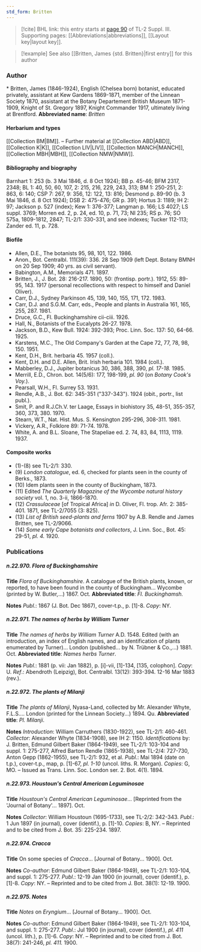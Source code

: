 ```yaml
---
std_form: Britten
---
```


> [!cite] BHL link: this entry starts at [page 90](https://www.biodiversitylibrary.org/page/33266397) of TL-2 Suppl. III.
> Supporting pages: [[Abbreviations|abbreviations]], [[Layout key|layout key]].

> [!example] See also [[Britten, James {std. Britten}|first entry]] for this author

### Author

\* Britten, James (1846-1924), English (Chelsea born) botanist, educated privately, assistant at Kew Gardens 1869-1871, member of the Linnean Society 1870, assistant at the Botany Departement British Museum 1871-1909, Knight of St. Gregory 1897, Knight Commander 1917, ultimately living at Brentford. 
**Abbreviated name**: *Britten*

#### Herbarium and types

[[Collection BM|BM]]. – Further material at [[Collection ABD|ABD]], [[Collection K|K]], [[Collection LIV|LIV]], [[Collection MANCH|MANCH]], [[Collection MBH|MBH]], [[Collection NMW|NMW]].

#### Bibliography and biography

Barnhart 1: 253 (b. 3 Mai 1846, d. 8 Oct 1924); BB p. 45-46; BFM 2317, 2348; BL 1: 40, 50, 60, 107, 2: 215, 216, 229, 243, 313; BM 1: 250-251, 2: 863, 6: 140; CSP 7: 267, 9: 356, 12: 122, 13: 816; Desmond p. 89-90 (b. 3 Mai 1846, d. 8 Oct 1924); DSB 2: 475-476; GR p. 391; Hortus 3: 1189; IH 2: 97; Jackson p. 527 (index); Kew 1: 376-377; Langman p. 166; LS 4027; LS suppl. 3769; Morren ed. 2, p. 24, ed. 10, p. 71, 73; NI 235; RS p. 76; SO 575a, 1809-1812, 2847; TL-2/1: 330-331, and see indexes; Tucker 112-113; Zander ed. 11, p. 728.

#### Biofile

- Allen, D.E., The botanists 95, 98, 101, 122. 1986.
- Anon., Bot. Centralbl. 111(39): 336. 28 Sep 1909 (left Dept. Botany BMNH on 20 Sep 1909; 40 yrs. as civil servant).
- Babington, A.M., Memorials 471. 1897.
- Britten, J., J. Bot. 28: 216-217. 1890, 50: (frontisp. portr.). 1912, 55: 89-95, 143. 1917 (personal recollections with respect to himself and Daniel Oliver).
- Carr, D.J., Sydney Parkinson 45, 139, 140, 155, 171, 172. 1983.
- Carr, D.J. and S.G.M. Carr, eds., People and plants in Australia 161, 165, 255, 287. 1981.
- Druce, G.C., Fl. Buckinghamshire cii-ciii. 1926.
- Hall, N., Botanists of the Eucalypts 26-27. 1978.
- Jackson, B.D., Kew Bull. 1924: 392-393; Proc. Linn. Soc. 137: 50, 64-66. 1925.
- Karstens, M.C., The Old Company's Garden at the Cape 72, 77, 78, 98, 150. 1951.
- Kent, D.H., Brit. herbaria 45. 1957 (coll.).
- Kent, D.H. and D.E. Allen, Brit. Irish herbaria 101. 1984 (coll.).
- Mabberley, D.J., Jupiter botanicus 30, 386, 388, 390, *pl. 17-18.* 1985.
- Merrill, E.D., Chron. bot. 14(5/6): 177, 198-199, *pl. 90* (on *Botany Cook's Voy.*).
- Pearsall, W.H., Fl. Surrey 53. 1931.
- Rendle, A.B., J. Bot. 62: 345-351 ("337-343"). 1924 (obit., portr., list publ.).
- Smit, P. and R.J.Ch.V. ter Laage, Essays in biohistory 35, 48-51, 355-357, 360, 373, 380. 1970.
- Stearn, W.T., Nat. Hist. Mus. S. Kensington 295-296, 308-311. 1981.
- Vickery, A.R., Folklore 89: 71-74. 1978.
- White, A. and B.L. Sloane, The Stapeliae ed. 2. 74, 83, 84, 1113, 1119. 1937.

#### Composite works

- (1)-(8) see TL-2/1: 330.
- (9) *London catalogue*, ed. 6, checked for plants seen in the county of Berks., 1873.
- (10) Idem plants seen in the county of Buckingham, 1873.
- (11) Edited *The Quarterly Magazine of the Wycombe natural history society* vol. 1, no. 3-ii, 1866-1870.
- (12) *Crassulaceae* \[of Tropical Africa\] *in* D. Oliver, Fl. trop. Afr. 2: 385-401. 1871, see TL-2/7055 (3: 825).
- (13) *List of British seed-plants and ferns* 1907 by A.B. Rendle and James Britten, see TL-2/9066.
- (14) *Some early Cape botanists and collectors*, J. Linn. Soc., Bot. 45: 29-51, *pl. 4.* 1920.

### Publications

##### n.22.970. Flora of Buckinghamshire

**Title**
*Flora of Buckinghamshire*. A catalogue of the British plants, known, or reported, to have been found in the county of Buckingham... Wycombe (printed by W. Butler,...) 1867. Oct.
**Abbreviated title**: *Fl. Buckinghamsh.*

**Notes**
*Publ*.: 1867 (J. Bot. Dec 1867), cover-t.p., p. \[1\]-8. *Copy*: NY.

##### n.22.971. The names of herbs by William Turner

**Title**
*The names of herbs by William Turner* A.D. 1548. Edited (with an introduction, an index of English names, and an identification of plants enumerated by Turner)... London (published... by N. Trübner & Co.,...) 1881. Oct.
**Abbreviated title**: *Names herbs Turner*.

**Notes**
*Publ*.: 1881 (p. vii: Jan 1882), p. \[i\]-vii, \[1\]-134, \[135, colophon\]. *Copy*: U.
*Ref*.: Abendroth (Leipzig), Bot. Centralbl. 13(12): 393-394. 12-16 Mar 1883 (rev.).

##### n.22.972. The plants of Milanji

**Title**
*The plants of Milanji*, Nyasa-Land, collected by Mr. Alexander Whyte, F.L.S.... London (printed for the Linnean Society...) 1894. Qu.
**Abbreviated title**: *Pl. Milanji*.

**Notes**
*Introduction*: William Carruthers (1830-1922), see TL-2/1: 460-461.
*Collector*: Alexander Whyte (1834-1908), see IH 2: 1150.
*Identifications* by: J. Britten, Edmund Gilbert Baker (1864-1949), see TL-2/1: 103-104 and suppl. 1: 275-277, Alfred Barton Rendle (1865-1938), see TL-2/4: 727-730, Anton Gepp (1862-1955), see TL-2/1: 932, et al.
*Publ*.: Mai 1894 (date on t.p.), cover-t.p., map, p. \[1\]-67, *pl. 1-10* (uncol. liths. R. Morgan).
*Copies*: G, MO. – Issued as Trans. Linn. Soc. London ser. 2. Bot. 4(1). 1894.

##### n.22.973. Houstoun's Central American Leguminosae

**Title**
*Houstoun's Central American Leguminosae*... \[Reprinted from the 'Journal of Botany'... 1897\]. Oct.

**Notes**
*Collector*: William Houstoun (1695-1733), see TL-2/2: 342-343.
*Publ*.: 1 Jun 1897 (in journal), cover (identif.), p. \[1\]-10. *Copies*: B, NY. – Reprinted and to be cited from J. Bot. 35: 225-234. 1897.

##### n.22.974. Cracca

**Title**
On some species of *Cracca*... \[Journal of Botany... 1900\]. Oct.

**Notes**
*Co-author*: Edmund Gilbert Baker (1864-1949), see TL-2/1: 103-104, and suppl. 1: 275-277.
*Publ*.: 12-19 Jan 1900 (in journal), cover (identif.), p. \[1\]-8. *Copy*: NY. – Reprinted and to be cited from J. Bot. 38(1): 12-19. 1900.

##### n.22.975. Notes

**Title**
*Notes* on *Eryngium*... \[Journal of Botany... 1900\]. Oct.

**Notes**
*Co-author*: Edmund Gilbert Baker (1864-1949), see TL-2/1: 103-104, and suppl. 1: 275-277.
*Publ*.: Jul 1900 (in journal), cover (identif.), *pl. 411* (uncol. lith.), p. \[1\]-6. *Copy*: NY. – Reprinted and to be cited from J. Bot. 38(7): 241-246, *pl. 411.* 1900.

